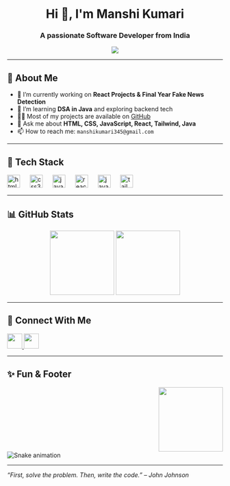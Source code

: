 
<h1 align="center">Hi 👋, I'm Manshi Kumari</h1>
<h3 align="center">A passionate Software Developer from India</h3>

<p align="center">
  <img src="https://readme-typing-svg.demolab.com/?lines=Frontend%20Developer;React%20%7C%20Tailwind%20Enthusiast;Loves%20Clean%20UI%20Design;DSA%20in%20Java%20Learner;&font=Fira%20Code&center=true&width=440&height=45&color=f75c7e&vCenter=true&pause=1000" />
</p>

---

## 🚀 About Me

- 🔭 I’m currently working on **React Projects & Final Year Fake News Detection**
- 🌱 I’m learning **DSA in Java** and exploring backend tech
- 👨‍💻 Most of my projects are available on [GitHub](https://github.com/manshikumari67)
- 💬 Ask me about **HTML, CSS, JavaScript, React, Tailwind, Java**
- 📫 How to reach me: `manshikumari345@gmail.com`

---

## 🧰 Tech Stack

<div align="left">
  <img src="https://cdn.jsdelivr.net/gh/devicons/devicon/icons/html5/html5-original.svg" height="30" alt="html5 logo" />
  <img width="15" />
  <img src="https://cdn.jsdelivr.net/gh/devicons/devicon/icons/css3/css3-original.svg" height="30" alt="css3 logo" />
  <img width="15" />
  <img src="https://cdn.jsdelivr.net/gh/devicons/devicon/icons/javascript/javascript-original.svg" height="30" alt="javascript logo" />
  <img width="15" />
  <img src="https://cdn.jsdelivr.net/gh/devicons/devicon/icons/react/react-original.svg" height="30" alt="react logo" />
  <img width="15" />
  <img src="https://cdn.jsdelivr.net/gh/devicons/devicon/icons/java/java-original.svg" height="30" alt="java logo" />
  <img width="15" />
  <img src="https://cdn.jsdelivr.net/gh/devicons/devicon@latest/icons/tailwindcss/tailwindcss-original.svg" height="30" alt="tailwind logo" />
</div>

---

## 📊 GitHub Stats

<div align="center">
  <img src="https://github-readme-stats.vercel.app/api?username=manshikumari67&hide_title=false&hide_rank=false&show_icons=true&include_all_commits=true&count_private=true&theme=dracula&locale=en&hide_border=false" height="150" />
  <img src="https://github-readme-stats.vercel.app/api/top-langs?username=manshikumari67&locale=en&hide_title=false&layout=compact&card_width=320&langs_count=5&theme=dracula&hide_border=false" height="150" />
</div>

---

## 🔗 Connect With Me

<div align="left">
  <a href="mailto:manshikumari345@gmail.com">
    <img src="https://img.shields.io/static/v1?message=Gmail&logo=gmail&label=&color=D14836&logoColor=white&labelColor=&style=for-the-badge" height="35" />
  </a>
  <a href="https://linkedin.com/in/your-linkedin-profile" target="_blank">
    <img src="https://img.shields.io/static/v1?message=LinkedIn&logo=linkedin&label=&color=0077B5&logoColor=white&labelColor=&style=for-the-badge" height="35" />
  </a>
  <!-- Add more links if you want -->
</div>

---

## ✨ Fun & Footer

<img align="right" height="150" src="https://i.imgflip.com/65efzo.gif" />

<br clear="both">

<img src="https://raw.githubusercontent.com/maurodesouza/maurodesouza/output/snake.svg" alt="Snake animation" />

---

_“First, solve the problem. Then, write the code.” – John Johnson_

